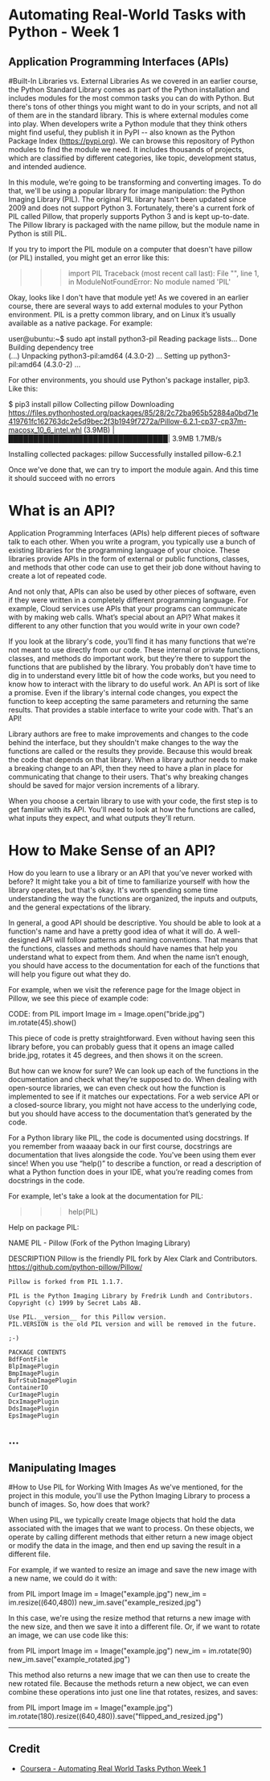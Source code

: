 # Automating Real-World Tasks with Python - Week 1


## Application Programming Interfaces (APIs)

#Built-In Libraries vs. External Libraries
As we covered in an earlier course, the Python Standard Library comes as part of the Python installation and includes modules for the most common tasks you can do with Python. But there's tons of other things you might want to do in your scripts, and not all of them are in the standard library. This is where external modules come into play. When developers write a Python module that they think others might find useful, they publish it in PyPI -- also known as the Python Package Index (https://pypi.org). We can browse this repository of Python modules to find the module we need. It includes thousands of projects, which are classified by different categories, like topic, development status, and intended audience.

In this module, we’re going to be transforming and converting images. To do that, we'll be using a popular library for image manipulation: the Python Imaging Library (PIL). The original PIL library hasn't been updated since 2009 and does not support Python 3. Fortunately, there's a current fork of PIL called Pillow, that properly supports Python 3 and is kept up-to-date. The Pillow library is packaged with the name pillow, but the module name in Python is still PIL.

If you try to import the PIL module on a computer that doesn't have pillow (or PIL) installed, you might get an error like this:

>>> import PIL
Traceback (most recent call last):
  File "<stdin>", line 1, in <module>
ModuleNotFoundError: No module named 'PIL'


Okay, looks like I don't have that module yet! As we covered in an earlier course, there are several ways to add external modules to your Python environment. PIL is a pretty common library, and on Linux it’s usually available as a native package. For example:

user@ubuntu:~$ sudo apt install python3-pil
Reading package lists... Done
Building dependency tree     
(...)
Unpacking python3-pil:amd64 (4.3.0-2) ...
Setting up python3-pil:amd64 (4.3.0-2) ...

For other environments, you should use Python's package installer, pip3. Like this:

 $ pip3 install pillow
  Collecting pillow
  Downloading https://files.pythonhosted.org/packages/85/28/2c72ba965b52884a0bd71e419761fc162763dc2e5d9bec2f3b1949f7272a/Pillow-6.2.1-cp37-cp37m-macosx_10_6_intel.whl (3.9MB)
     |████████████████████████████████| 3.9MB 1.7MB/s
     
Installing collected packages: pillow
Successfully installed pillow-6.2.1

Once we've done that, we can try to import the module again. And this time it should succeed with no errors

# What is an API?

Application Programming Interfaces (APIs) help different pieces of software talk to each other. When you write a program, you typically use a bunch of existing libraries for the programming language of your choice. These libraries provide APIs in the form of external or public functions, classes, and methods that other code can use to get their job done without having to create a lot of repeated code.

And not only that, APIs can also be used by other pieces of software, even if they were written in a completely different programming language. For example, Cloud services use APIs that your programs can communicate with by making web calls. What’s special about an API? What makes it different to any other function that you would write in your own code?

If you look at the library's code, you’ll find it has many functions that we're not meant to use directly from our code. These internal or private functions, classes, and methods do important work, but they’re there to support the functions that are published by the library. You probably don't have time to dig in to understand every little bit of how the code works, but you need to know how to interact with the library to do useful work. An API is sort of like a promise. Even if the library's internal code changes, you expect the function to keep accepting the same parameters and returning the same results. That provides a stable interface to write your code with. That's an API!

Library authors are free to make improvements and changes to the code behind the interface, but they shouldn't make changes to the way the functions are called or the results they provide. Because this would break the code that depends on that library. When a library author needs to make a breaking change to an API, then they need to have a plan in place for communicating that change to their users. That's why breaking changes should be saved for major version increments of a library.

When you choose a certain library to use with your code, the first step is to get familiar with its API. You'll need to look at how the functions are called, what inputs they expect, and what outputs they'll return.

# How to Make Sense of an API?
How do you learn to use a library or an API that you’ve never worked with before? It might take you a bit of time to familiarize yourself with how the library operates, but that's okay. It's worth spending some time understanding the way the functions are organized, the inputs and outputs, and the general expectations of the library.

In general, a good API should be descriptive. You should be able to look at a function's name and have a pretty good idea of what it will do. A well-designed API will follow patterns and naming conventions. That means that the functions, classes and methods should have names that help you understand what to expect from them. And when the name isn’t enough, you should have access to the documentation for each of the functions that will help you figure out what they do.

For example, when we visit the reference page for the Image object in Pillow, we see this piece of example code:

CODE:
    from PIL import Image
      im = Image.open("bride.jpg")
      im.rotate(45).show()

This piece of code is pretty straightforward. Even without having seen this library before, you can probably guess that it opens an image called bride.jpg, rotates it 45 degrees, and then shows it on the screen.

But how can we know for sure? We can look up each of the functions in the documentation and check what they’re supposed to do. When dealing with open-source libraries, we can even check out how the function is implemented to see if it matches our expectations. For a web service API or a closed-source library, you might not have access to the underlying code, but you should have access to the documentation that’s generated by the code.

For a Python library like PIL, the code is documented using docstrings. If you remember from waaaay back in our first course, docstrings are documentation that lives alongside the code. You've been using them ever since! When you use “help()” to describe a function, or read a description of what a Python function does in your IDE, what you’re reading comes from docstrings in the code.

For example, let's take a look at the documentation for PIL:
>>> help(PIL)

Help on package PIL:

NAME
    PIL - Pillow (Fork of the Python Imaging Library)

DESCRIPTION
    Pillow is the friendly PIL fork by Alex Clark and Contributors.
        https://github.com/python-pillow/Pillow/

    Pillow is forked from PIL 1.1.7.

    PIL is the Python Imaging Library by Fredrik Lundh and Contributors.
    Copyright (c) 1999 by Secret Labs AB.

    Use PIL.__version__ for this Pillow version.
    PIL.VERSION is the old PIL version and will be removed in the future.

    ;-)

    PACKAGE CONTENTS
    BdfFontFile
    BlpImagePlugin
    BmpImagePlugin
    BufrStubImagePlugin
    ContainerIO
    CurImagePlugin
    DcxImagePlugin
    DdsImagePlugin
    EpsImagePlugin
...
---

## Manipulating Images
#How to Use PIL for Working With Images
As we've mentioned, for the project in this module, you'll use the Python Imaging Library to process a bunch of images. So, how does that work?

When using PIL, we typically create Image objects that hold the data associated with the images that we want to process. On these objects, we operate by calling different methods that either return a new image object or modify the data in the image, and then end up saving the result in a different file.

For example, if we wanted to resize an image and save the new image with a new name, we could do it with:

from PIL import Image
im = Image("example.jpg")
new_im = im.resize((640,480))
new_im.save("example_resized.jpg")

In this case, we're using the resize method that returns a new image with the new size, and then we save it into a different file. Or, if we want to rotate an image, we can use code like this:

from PIL import Image
im = Image("example.jpg")
new_im = im.rotate(90)
new_im.save("example_rotated.jpg")

This method also returns a new image that we can then use to create the new rotated file. Because the methods return a new object, we can even combine these operations into just one line that rotates, resizes, and saves:

from PIL import Image
im = Image("example.jpg")
im.rotate(180).resize((640,480)).save("flipped_and_resized.jpg")

---

## Credit

* [Coursera - Automating Real World Tasks Python Week 1](https://www.coursera.org/learn/automating-real-world-tasks-python/home/week/1)

